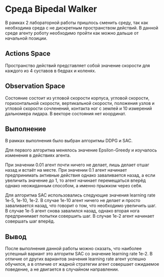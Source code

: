 # Среда Bipedal Walker #

В рамках 2 лабораторной работы пришлось сменить среду, так как необходима среда с не дискретным пространством действий.
В данной среде агенту роботу необходимо пройти как можно дальше от начальной позиции.

## Actions Space ##

Пространство действий представляет собой значение скорости для каждого из 4 суставов в бедрах и коленях.

## Observation Space ##

Состояние состоит из угловой скорости корпуса, угловой скорости, горизонтальной скорости, вертикальной скорости, положения узлов и угловой скорости сочленений, контакта ног с землей и 10 измерений дальномера лидара. В векторе состояния нет координат.

## Выполнение ##

В рамках выполнения было выбран алгоритмы DDPG и SAC.

Для первого алгоритма менялось значение Epsilon-Greedy и изучалось изменения в действиях агента.

При значении 0.01 агент почти ничего не делает, лишь делает отшаг назад и встаёт на месте.
При значении 0.1 агент начинает предпринимать активные действия однако заваливается назад, а если увеличить значение до 1, то
агент начинает перемещаться вперёд однако неожиданным способом, а именно прыжком через себя.

Для алгоритма SAC использовались следующие значения learning rate 1e-5, 1e-10, 1e-2.
В случае 1e-10 агент ничего не делает и просто заваливается назад, что говорит о том, что необходимо увеличить шаг.
В случае 1e-5 агент снова завалился назад, однако вторая нога предпринимает попытки совершить шаг.
В случае 1e-2 агент начинает совершать шаг вперёд.


## Вывод ##

После выполнения данной работы можно сказать, что наиболее успешный вариант это алгоритм SAC со значение learning rate 1e-2.
В отличие от других вариантов значения learning rate агент успешно обучился, а в отличие от жадной стратегии агент совершает
ожидаемое поведение, а не двигается в случайном направлении.